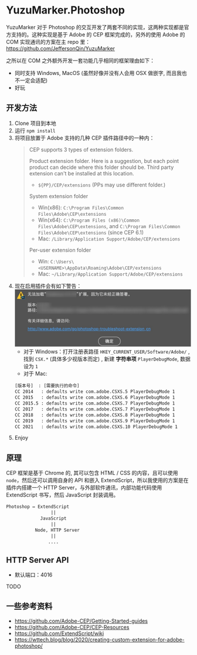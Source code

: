 # YuzuMarker.Photoshop

YuzuMarker 对于 Photoshop 的交互开发了两套不同的实现，这两种实现都是官方支持的。这种实现是基于 Adobe 的 CEP 框架完成的，另外的使用 Adobe 的 COM 实现通讯的方案在主 repo 里：https://github.com/JeffersonQin/YuzuMarker

之所以在 COM 之外额外开发一套功能几乎相同的框架理由如下：

* 同时支持 Windows, MacOS (虽然好像并没有人会用 OSX 做嵌字, 而且我也不一定会适配)
* 好玩

## 开发方法

1. Clone 项目到本地
2. 运行 `npm install`
3. 将项目放置于 Adobe 支持的几种 CEP 插件路径中的一种内：
   > CEP supports 3 types of extension folders.
   > 
   > Product extension folder. Here is a suggestion, but each point product can decide where this folder should be. Third party extension can't be installed at this location.
   > * `${PP}/CEP/extensions` (PPs may use different folder.)
   > 
   > System extension folder
   > * Win(x86): `C:\Program Files\Common Files\Adobe\CEP\extensions`
   > * Win(x64): `C:\Program Files (x86)\Common Files\Adobe\CEP\extensions`, and `C:\Program Files\Common Files\Adobe\CEP\extensions` (since CEP 6.1)
   > * Mac: `/Library/Application Support/Adobe/CEP/extensions`
   > 
   > Per-user extension folder
   > * Win: `C:\Users\<USERNAME>\AppData\Roaming\Adobe\CEP/extensions`
   > * Mac: `~/Library/Application Support/Adobe/CEP/extensions`
4. 现在启用插件会有如下警告：
   ![](./imgs/signature.png)
   * 对于 Windows：打开注册表路径 `HKEY_CURRENT_USER/Software/Adobe/` , 找到 `CSX.*` (具体多少视版本而定) , 新建 **字符串项** `PlayerDebugMode`, 数据设为 `1`
   * 对于 Mac: 
   ```
   [版本号]  : [需要执行的命令]
   CC 2014   : defaults write com.adobe.CSXS.5 PlayerDebugMode 1
   CC 2015   : defaults write com.adobe.CSXS.6 PlayerDebugMode 1
   CC 2015.5 : defaults write com.adobe.CSXS.7 PlayerDebugMode 1
   CC 2017   : defaults write com.adobe.CSXS.7 PlayerDebugMode 1
   CC 2018   : defaults write com.adobe.CSXS.8 PlayerDebugMode 1
   CC 2019   : defaults write com.adobe.CSXS.9 PlayerDebugMode 1
   CC 2021   : defaults write com.adobe.CSXS.10 PlayerDebugMode 1
   ```
5. Enjoy

## 原理

CEP 框架是基于 Chrome 的, 其可以包含 HTML / CSS 的内容，且可以使用 `node`，然后还可以调用自身的 API 和嵌入 ExtendScript，所以我使用的方案是在插件内搭建一个 HTTP Server，与外部软件通讯，内部功能代码使用 ExtendScript 书写，然后 JavaScript 封装调用。

```
Photoshop ⇔ ExtendScript
                 ||
             JavaScript
                 ||
           Node, HTTP Server
                 ||
                ....
```

## HTTP Server API

* 默认端口：4016

TODO

## 一些参考资料

* https://github.com/Adobe-CEP/Getting-Started-guides
* https://github.com/Adobe-CEP/CEP-Resources
* https://github.com/ExtendScript/wiki
* https://wttech.blog/blog/2020/creating-custom-extension-for-adobe-photoshop/
